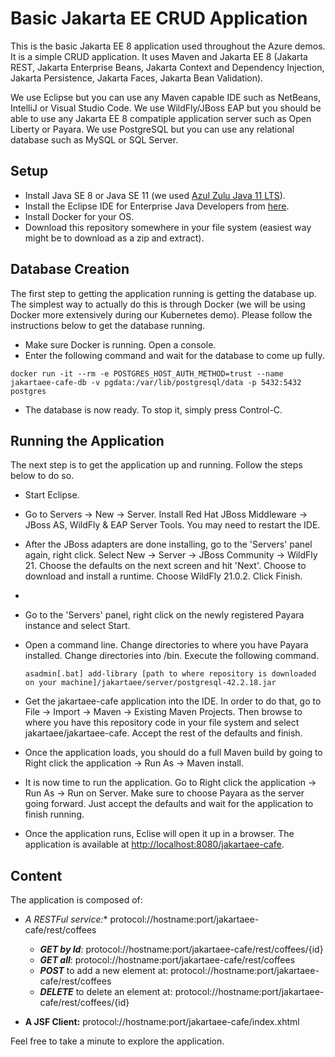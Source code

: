 # Basic Jakarta EE CRUD Application
This is the basic Jakarta EE 8 application used throughout the Azure demos. It is a simple CRUD application. It uses Maven and Jakarta EE 8 (Jakarta REST, Jakarta Enterprise Beans, Jakarta Context and Dependency Injection, Jakarta Persistence, Jakarta Faces, Jakarta Bean Validation).

We use Eclipse but you can use any Maven capable IDE such as NetBeans, IntelliJ or Visual Studio Code. We use WildFly/JBoss EAP but you should be able to use any Jakarta EE 8 compatiple application server such as Open Liberty or Payara. We use PostgreSQL but you can use any relational database such as MySQL or SQL Server.

## Setup

- Install Java SE 8 or Java SE 11 (we used [Azul Zulu Java 11 LTS](https://www.azul.com/downloads/zulu-community/)).
- Install the Eclipse IDE for Enterprise Java Developers from [here](https://www.eclipse.org/downloads/packages/installer). 
- Install Docker for your OS.
- Download this repository somewhere in your file system (easiest way might be to download as a zip and extract).

## Database Creation
The first step to getting the application running is getting the database up. The simplest way to actually do this is through Docker (we will be using Docker more extensively during our Kubernetes demo). Please follow the instructions below to get the database running.
* Make sure Docker is running. Open a console.
* Enter the following command and wait for the database to come up fully.
```
docker run -it --rm -e POSTGRES_HOST_AUTH_METHOD=trust --name jakartaee-cafe-db -v pgdata:/var/lib/postgresql/data -p 5432:5432 postgres
```
* The database is now ready. To stop it, simply press Control-C.

## Running the Application
The next step is to get the application up and running. Follow the steps below to do so.
* Start Eclipse.
* Go to Servers -> New -> Server. Install Red Hat JBoss Middleware -> JBoss AS, WildFly & EAP Server Tools. You may need to restart the IDE.
* After the JBoss adapters are done installing, go to the 'Servers' panel again, right click. Select New -> Server -> JBoss Community -> WildFly 21. Choose the defaults on the next screen and hit 'Next'. Choose to download and install a runtime. Choose WildFly 21.0.2. Click Finish.
* 
* Go to the 'Servers' panel, right click on the newly registered Payara instance and select Start.
* Open a command line. Change directories to where you have Payara installed. Change directories into /bin. 
Execute the following command.

	```
	asadmin[.bat] add-library [path to where repository is downloaded on your machine]/jakartaee/server/postgresql-42.2.18.jar
	```
* Get the jakartaee-cafe application into the IDE. In order to do that, go to File -> Import -> Maven -> Existing Maven Projects. Then browse to where you have this repository code in your file system and select jakartaee/jakartaee-cafe. Accept the rest of the defaults and finish.
* Once the application loads, you should do a full Maven build by going to Right click the application -> Run As -> Maven install.
* It is now time to run the application. Go to Right click the application -> Run As -> Run on Server. Make sure to choose Payara as the server going forward. Just accept the defaults and wait for the application to finish running.
* Once the application runs, Eclise will open it up in a browser. The application is available at [http://localhost:8080/jakartaee-cafe](http://localhost:8080/jakartaee-cafe).

## Content

The application is composed of:

- **A RESTFul service*:** protocol://hostname:port/jakartaee-cafe/rest/coffees

	- **_GET by Id_**: protocol://hostname:port/jakartaee-cafe/rest/coffees/{id} 
	- **_GET all_**: protocol://hostname:port/jakartaee-cafe/rest/coffees
	- **_POST_** to add a new element at: protocol://hostname:port/jakartaee-cafe/rest/coffees
	- **_DELETE_** to delete an element at: protocol://hostname:port/jakartaee-cafe/rest/coffees/{id}

- **A JSF Client:** protocol://hostname:port/jakartaee-cafe/index.xhtml

Feel free to take a minute to explore the application.
